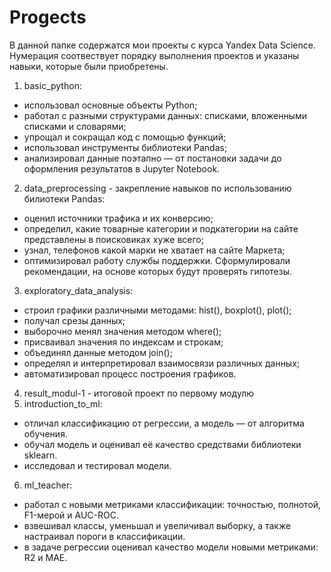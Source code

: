# Progects
В данной папке содержатся мои проекты с курса Yandex Data Science. Нумерация соотвествует порядку выполнения проектов и указаны навыки, которые были приобретены.
1. basic_python:
- использовал основные объекты Python;
- работал с разными структурами данных: списками, вложенными списками и словарями;
- упрощал и сокращал код с помощью функций;
- использовал инструменты библиотеки Pandas;
- анализировал данные поэтапно — от постановки задачи до оформления результатов в Jupyter Notebook.
2. data_preprocessing - закрепление навыков по использованию билиотеки Pandas:
- оценил источники трафика и их конверсию;
- определил, какие товарные категории и подкатегории на сайте представлены в поисковиках хуже всего;
- узнал, телефонов какой марки не хватает на сайте Маркета;
- оптимизировал работу службы поддержки.
Сформулировали рекомендации, на основе которых будут проверять гипотезы.
3. exploratory_data_analysis:
- строил графики различными методами: hist(), boxplot(), plot();
- получал срезы данных;
- выборочно менял значения методом where();
- присваивал значения по индексам и строкам;
- объединял данные методом join();
- определял и интерпретировал взаимосвязи различных данных;
- автоматизировал процесс построения графиков.
4. result_modul-1 - итоговой проект по первому модулю
5. introduction_to_ml:
- отличал классификацию от регрессии, а модель — от алгоритма обучения.
- обучал модель и оценивал её качество средствами библиотеки sklearn.
- исследовал и тестировал модели.
6. ml_teacher:
- работал с новыми метриками классификации: точностью, полнотой, F1-мерой и AUC-ROC.
- взвешивал классы, уменьшал и увеличивал выборку, а также настраивал пороги в классификации.
- в задаче регрессии оценивал качество модели новыми метриками: R2 и MAE.